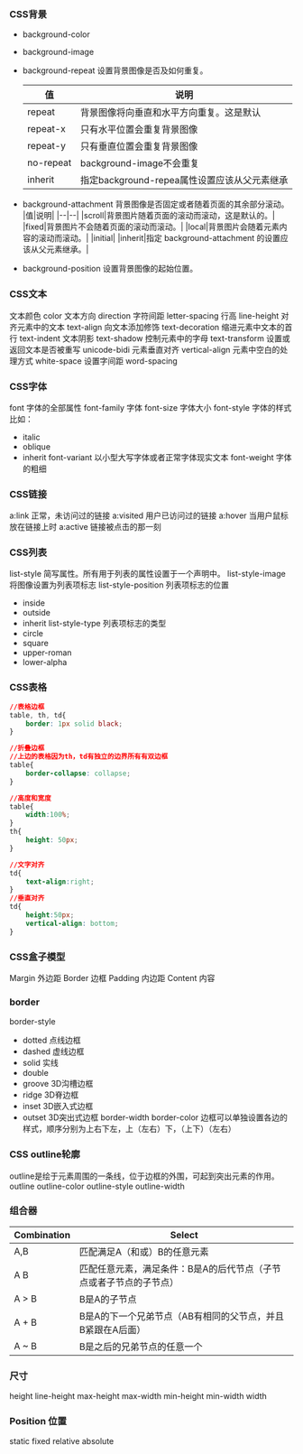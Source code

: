 ### CSS背景
- background-color
- background-image
- background-repeat 设置背景图像是否及如何重复。

    |值|说明|
    |--|--|
    |repeat|背景图像将向垂直和水平方向重复。这是默认|
    |repeat-x|只有水平位置会重复背景图像|
    |repeat-y|只有垂直位置会重复背景图像|
    |no-repeat|background-image不会重复|
    |inherit|指定background-repea属性设置应该从父元素继承|
- background-attachment 背景图像是否固定或者随着页面的其余部分滚动。
    |值|说明|
    |--|--|
    |scroll|背景图片随着页面的滚动而滚动，这是默认的。|
    |fixed|背景图片不会随着页面的滚动而滚动。|
    |local|背景图片会随着元素内容的滚动而滚动。|
    |initial|
    |inherit|指定 background-attachment 的设置应该从父元素继承。|
- background-position 设置背景图像的起始位置。

### CSS文本
文本颜色 color
文本方向 direction
字符间距 letter-spacing
行高 line-height
对齐元素中的文本 text-align
向文本添加修饰 text-decoration
缩进元素中文本的首行 text-indent
文本阴影 text-shadow
控制元素中的字母 text-transform
设置或返回文本是否被重写 unicode-bidi
元素垂直对齐 vertical-align
元素中空白的处理方式 white-space
设置字间距 word-spacing

### CSS字体
font 字体的全部属性
font-family 字体
font-size   字体大小
font-style  字体的样式
比如：
- italic
- oblique
- inherit
font-variant 以小型大写字体或者正常字体现实文本
font-weight 字体的粗细

### CSS链接
a:link 正常，未访问过的链接
a:visited  用户已访问过的链接
a:hover 当用户鼠标放在链接上时
a:active 链接被点击的那一刻

### CSS列表
list-style 简写属性。所有用于列表的属性设置于一个声明中。
list-style-image 将图像设置为列表项标志
list-style-position 列表项标志的位置
- inside
- outside 
- inherit
list-style-type 列表项标志的类型
- circle
- square
- upper-roman
- lower-alpha

### CSS表格

```css
//表格边框
table, th, td{
    border: 1px solid black;
}

//折叠边框
//上边的表格因为th，td有独立的边界所有有双边框
table{
    border-collapse: collapse;
}

//高度和宽度
table{
    width:100%;
}
th{
    height: 50px;
}

//文字对齐
td{
    text-align:right;
}
//垂直对齐
td{
    height:50px;
    vertical-align: bottom;
}
```
### CSS盒子模型
Margin 外边距
Border 边框
Padding 内边距
Content 内容

### border
border-style
- dotted 点线边框
- dashed 虚线边框
- solid 实线
- double
- groove 3D沟槽边框
- ridge 3D脊边框
- inset 3D嵌入式边框
- outset 3D突出式边框
border-width
border-color
边框可以单独设置各边的样式，顺序分别为上右下左，上（左右）下，（上下）（左右）

### CSS outline轮廓
outline是绘于元素周围的一条线，位于边框的外围，可起到突出元素的作用。
outline
outline-color
outline-style
outline-width

### 组合器
|Combination|Select|
|--|--|
|A,B| 匹配满足A（和或）B的任意元素|
|A B| 匹配任意元素，满足条件：B是A的后代节点（子节点或者子节点的子节点）|
|A > B| B是A的子节点
|A + B| B是A的下一个兄弟节点（AB有相同的父节点，并且B紧跟在A后面）|
|A ~ B| B是之后的兄弟节点的任意一个

### 尺寸
height
line-height
max-height
max-width
min-height
min-width
width

### Position 位置
static
fixed
relative
absolute

